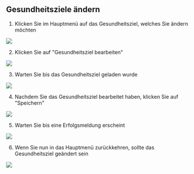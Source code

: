 ## Gesundheitsziele ändern

1. Klicken Sie im Hauptmenü auf das Gesundheitsziel, welches Sie ändern möchten

![](pic1.png)

2. Klicken Sie auf "Gesundheitsziel bearbeiten"

![](pic2.png)

3. Warten Sie bis das Gesundheitsziel geladen wurde

![](pic3.png)

4. Nachdem Sie das Gesundheitsziel bearbeitet haben, klicken Sie auf "Speichern"

![](pic4.png)

5. Warten Sie bis eine Erfolgsmeldung erscheint

![](pic5.png)

6. Wenn Sie nun in das Hauptmenü zurückkehren, sollte das Gesundheitsziel geändert sein

![](pic6.png)
